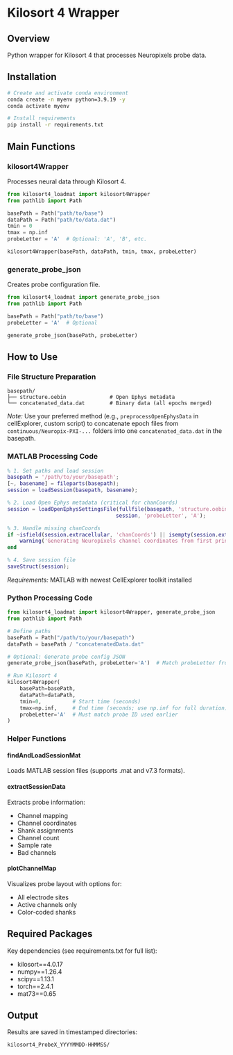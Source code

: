 # Kilosort 4 Wrapper

## Overview
Python wrapper for Kilosort 4 that processes Neuropixels probe data.

## Installation
```bash
# Create and activate conda environment
conda create -n myenv python=3.9.19 -y
conda activate myenv

# Install requirements
pip install -r requirements.txt
```

## Main Functions

### kilosort4Wrapper
Processes neural data through Kilosort 4.

```python
from kilosort4_loadmat import kilosort4Wrapper
from pathlib import Path

basePath = Path("path/to/base")
dataPath = Path("path/to/data.dat")
tmin = 0
tmax = np.inf
probeLetter = 'A'  # Optional: 'A', 'B', etc.

kilosort4Wrapper(basePath, dataPath, tmin, tmax, probeLetter)
```

### generate_probe_json
Creates probe configuration file.

```python
from kilosort4_loadmat import generate_probe_json
from pathlib import Path

basePath = Path("path/to/base")
probeLetter = 'A'  # Optional

generate_probe_json(basePath, probeLetter)
```

## How to Use

### **File Structure Preparation**
```
basepath/
├── structure.oebin              # Open Ephys metadata
└── concatenated_data.dat        # Binary data (all epochs merged)
```

*Note:* Use your preferred method (e.g., `preprocessOpenEphysData` in cellExplorer, custom script) to concatenate epoch files from `continuous/Neuropix-PXI-...` folders into one `concatenated_data.dat` in the basepath.

### **MATLAB Processing Code**
```matlab
% 1. Set paths and load session
basepath = '/path/to/your/basepath';
[~, basename] = fileparts(basepath);
session = loadSession(basepath, basename); 

% 2. Load Open Ephys metadata (critical for chanCoords)
session = loadOpenEphysSettingsFile(fullfile(basepath, 'structure.oebin'),...
                                   session, 'probeLetter', 'A');

% 3. Handle missing chanCoords
if ~isfield(session.extracellular, 'chanCoords') || isempty(session.extracellular.chanCoords)
    warning('Generating Neuropixels channel coordinates from first principles');
end

% 4. Save session file
saveStruct(session);
```
*Requirements:* MATLAB with newest CellExplorer toolkit installed

### **Python Processing Code**

```python
from kilosort4_loadmat import kilosort4Wrapper, generate_probe_json
from pathlib import Path

# Define paths
basePath = Path("/path/to/your/basepath")
dataPath = basePath / "concatenatedData.dat"

# Optional: Generate probe config JSON
generate_probe_json(basePath, probeLetter='A')  # Match probeLetter from MATLAB step

# Run Kilosort 4
kilosort4Wrapper(
    basePath=basePath,
    dataPath=dataPath,
    tmin=0,          # Start time (seconds)
    tmax=np.inf,     # End time (seconds; use np.inf for full duration)
    probeLetter='A'  # Must match probe ID used earlier
)
```


### Helper Functions

#### findAndLoadSessionMat
Loads MATLAB session files (supports .mat and v7.3 formats).

#### extractSessionData
Extracts probe information:
- Channel mapping
- Channel coordinates
- Shank assignments
- Channel count
- Sample rate
- Bad channels

#### plotChannelMap
Visualizes probe layout with options for:
- All electrode sites
- Active channels only
- Color-coded shanks

## Required Packages
Key dependencies (see requirements.txt for full list):
- kilosort==4.0.17
- numpy==1.26.4
- scipy==1.13.1
- torch==2.4.1
- mat73==0.65

## Output
Results are saved in timestamped directories:
```
kilosort4_ProbeX_YYYYMMDD-HHMMSS/
```